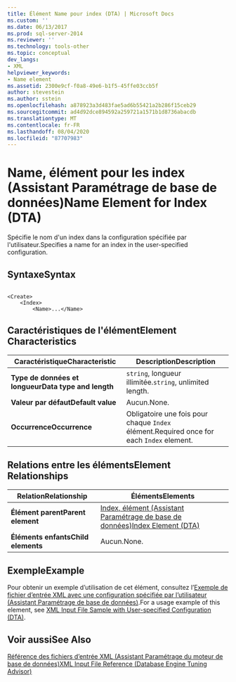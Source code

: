 ```yaml
---
title: Élément Name pour index (DTA) | Microsoft Docs
ms.custom: ''
ms.date: 06/13/2017
ms.prod: sql-server-2014
ms.reviewer: ''
ms.technology: tools-other
ms.topic: conceptual
dev_langs:
- XML
helpviewer_keywords:
- Name element
ms.assetid: 2300e9cf-f0a8-49e6-b1f5-45ffe03ccb5f
author: stevestein
ms.author: sstein
ms.openlocfilehash: a878923a3d483fae5ad6b55421a2b286f15ceb29
ms.sourcegitcommit: ad4d92dce894592a259721a1571b1d8736abacdb
ms.translationtype: MT
ms.contentlocale: fr-FR
ms.lasthandoff: 08/04/2020
ms.locfileid: "87707983"
---
```

# <a name="name-element-for-index-dta"></a><span data-ttu-id="0fa9a-102">Name, élément pour les index (Assistant Paramétrage de base de données)</span><span class="sxs-lookup"><span data-stu-id="0fa9a-102">Name Element for Index (DTA)</span></span>
  <span data-ttu-id="0fa9a-103">Spécifie le nom d'un index dans la configuration spécifiée par l'utilisateur.</span><span class="sxs-lookup"><span data-stu-id="0fa9a-103">Specifies a name for an index in the user-specified configuration.</span></span>  
  
## <a name="syntax"></a><span data-ttu-id="0fa9a-104">Syntaxe</span><span class="sxs-lookup"><span data-stu-id="0fa9a-104">Syntax</span></span>  
  
```  
  
<Create>  
    <Index>  
        <Name>...</Name>  
```  
  
## <a name="element-characteristics"></a><span data-ttu-id="0fa9a-105">Caractéristiques de l'élément</span><span class="sxs-lookup"><span data-stu-id="0fa9a-105">Element Characteristics</span></span>  
  
|<span data-ttu-id="0fa9a-106">Caractéristique</span><span class="sxs-lookup"><span data-stu-id="0fa9a-106">Characteristic</span></span>|<span data-ttu-id="0fa9a-107">Description</span><span class="sxs-lookup"><span data-stu-id="0fa9a-107">Description</span></span>|  
|--------------------|-----------------|  
|<span data-ttu-id="0fa9a-108">**Type de données et longueur**</span><span class="sxs-lookup"><span data-stu-id="0fa9a-108">**Data type and length**</span></span>|<span data-ttu-id="0fa9a-109">`string`, longueur illimitée.</span><span class="sxs-lookup"><span data-stu-id="0fa9a-109">`string`, unlimited length.</span></span>|  
|<span data-ttu-id="0fa9a-110">**Valeur par défaut**</span><span class="sxs-lookup"><span data-stu-id="0fa9a-110">**Default value**</span></span>|<span data-ttu-id="0fa9a-111">Aucun.</span><span class="sxs-lookup"><span data-stu-id="0fa9a-111">None.</span></span>|  
|<span data-ttu-id="0fa9a-112">**Occurrence**</span><span class="sxs-lookup"><span data-stu-id="0fa9a-112">**Occurrence**</span></span>|<span data-ttu-id="0fa9a-113">Obligatoire une fois pour chaque `Index` élément.</span><span class="sxs-lookup"><span data-stu-id="0fa9a-113">Required once for each `Index` element.</span></span>|  
  
## <a name="element-relationships"></a><span data-ttu-id="0fa9a-114">Relations entre les éléments</span><span class="sxs-lookup"><span data-stu-id="0fa9a-114">Element Relationships</span></span>  
  
|<span data-ttu-id="0fa9a-115">Relation</span><span class="sxs-lookup"><span data-stu-id="0fa9a-115">Relationship</span></span>|<span data-ttu-id="0fa9a-116">Éléments</span><span class="sxs-lookup"><span data-stu-id="0fa9a-116">Elements</span></span>|  
|------------------|--------------|  
|<span data-ttu-id="0fa9a-117">**Élément parent**</span><span class="sxs-lookup"><span data-stu-id="0fa9a-117">**Parent element**</span></span>|[<span data-ttu-id="0fa9a-118">Index, élément &#40;Assistant Paramétrage de base de données&#41;</span><span class="sxs-lookup"><span data-stu-id="0fa9a-118">Index Element &#40;DTA&#41;</span></span>](index-element-dta.md)|  
|<span data-ttu-id="0fa9a-119">**Éléments enfants**</span><span class="sxs-lookup"><span data-stu-id="0fa9a-119">**Child elements**</span></span>|<span data-ttu-id="0fa9a-120">Aucun.</span><span class="sxs-lookup"><span data-stu-id="0fa9a-120">None.</span></span>|  
  
## <a name="example"></a><span data-ttu-id="0fa9a-121">Exemple</span><span class="sxs-lookup"><span data-stu-id="0fa9a-121">Example</span></span>  
 <span data-ttu-id="0fa9a-122">Pour obtenir un exemple d’utilisation de cet élément, consultez l’[Exemple de fichier d’entrée XML avec une configuration spécifiée par l’utilisateur &#40;Assistant Paramétrage de base de données&#41;](xml-input-file-sample-with-user-specified-configuration-dta.md).</span><span class="sxs-lookup"><span data-stu-id="0fa9a-122">For a usage example of this element, see [XML Input File Sample with User-specified Configuration &#40;DTA&#41;](xml-input-file-sample-with-user-specified-configuration-dta.md).</span></span>  
  
## <a name="see-also"></a><span data-ttu-id="0fa9a-123">Voir aussi</span><span class="sxs-lookup"><span data-stu-id="0fa9a-123">See Also</span></span>  
 [<span data-ttu-id="0fa9a-124">Référence des fichiers d’entrée XML &#40;Assistant Paramétrage du moteur de base de données&#41;</span><span class="sxs-lookup"><span data-stu-id="0fa9a-124">XML Input File Reference &#40;Database Engine Tuning Advisor&#41;</span></span>](xml-input-file-reference-database-engine-tuning-advisor.md)  
  
  
